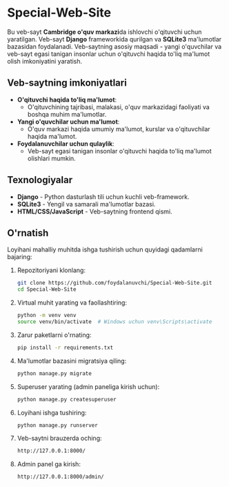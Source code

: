 # Special-Web-Site

Bu veb-sayt **Cambridge o'quv markazi**da ishlovchi o'qituvchi uchun yaratilgan. Veb-sayt **Django** frameworkida qurilgan va **SQLite3** ma'lumotlar bazasidan foydalanadi. Veb-saytning asosiy maqsadi - yangi o'quvchilar va veb-sayt egasi tanigan insonlar uchun o'qituvchi haqida to'liq ma'lumot olish imkoniyatini yaratish.

## Veb-saytning imkoniyatlari

- **O'qituvchi haqida to'liq ma'lumot**:
  - O'qituvchining tajribasi, malakasi, o'quv markazidagi faoliyati va boshqa muhim ma'lumotlar.
- **Yangi o'quvchilar uchun ma'lumot**:
  - O'quv markazi haqida umumiy ma'lumot, kurslar va o'qituvchilar haqida ma'lumot.
- **Foydalanuvchilar uchun qulaylik**:
  - Veb-sayt egasi tanigan insonlar o'qituvchi haqida to'liq ma'lumot olishlari mumkin.

## Texnologiyalar

- **Django** - Python dasturlash tili uchun kuchli veb-framework.
- **SQLite3** - Yengil va samarali ma'lumotlar bazasi.
- **HTML/CSS/JavaScript** - Veb-saytning frontend qismi.

## O'rnatish

Loyihani mahalliy muhitda ishga tushirish uchun quyidagi qadamlarni bajaring:

1. Repozitoriyani klonlang:
   ```bash
   git clone https://github.com/foydalanuvchi/Special-Web-Site.git
   cd Special-Web-Site

2. Virtual muhit yarating va faollashtiring:
    ```bash
    python -m venv venv
    source venv/bin/activate  # Windows uchun venv\Scripts\activate

3. Zarur paketlarni o'rnating:
    ```bash
    pip install -r requirements.txt

4. Ma'lumotlar bazasini migratsiya qiling:
    ```bash
    python manage.py migrate

5. Superuser yarating (admin paneliga kirish uchun):
    ```bash
    python manage.py createsuperuser

6. Loyihani ishga tushiring:
    ```bash
    python manage.py runserver

7. Veb-saytni brauzerda oching:
    ```bash
    http://127.0.0.1:8000/

8. Admin panel ga kirish:
    ```bash
    http://127.0.0.1:8000/admin/